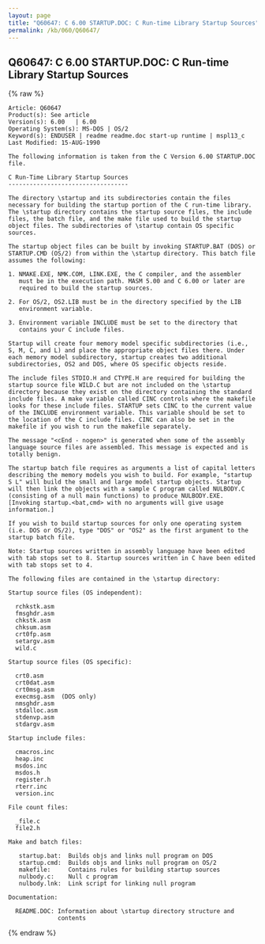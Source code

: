 ```yaml
---
layout: page
title: "Q60647: C 6.00 STARTUP.DOC: C Run-time Library Startup Sources"
permalink: /kb/060/Q60647/
---
```


## Q60647: C 6.00 STARTUP.DOC: C Run-time Library Startup Sources

{% raw %}

	Article: Q60647
	Product(s): See article
	Version(s): 6.00   | 6.00
	Operating System(s): MS-DOS | OS/2
	Keyword(s): ENDUSER | readme readme.doc start-up runtime | mspl13_c
	Last Modified: 15-AUG-1990
	
	The following information is taken from the C Version 6.00 STARTUP.DOC
	file.
	
	C Run-Time Library Startup Sources
	----------------------------------
	
	The directory \startup and its subdirectories contain the files
	necessary for building the startup portion of the C run-time library.
	The \startup directory contains the startup source files, the include
	files, the batch file, and the make file used to build the startup
	object files. The subdirectories of \startup contain OS specific
	sources.
	
	The startup object files can be built by invoking STARTUP.BAT (DOS) or
	STARTUP.CMD (OS/2) from within the \startup directory. This batch file
	assumes the following:
	
	1. NMAKE.EXE, NMK.COM, LINK.EXE, the C compiler, and the assembler
	   must be in the execution path. MASM 5.00 and C 6.00 or later are
	   required to build the startup sources.
	
	2. For OS/2, OS2.LIB must be in the directory specified by the LIB
	   environment variable.
	
	3. Environment variable INCLUDE must be set to the directory that
	   contains your C include files.
	
	Startup will create four memory model specific subdirectories (i.e.,
	S, M, C, and L) and place the appropriate object files there. Under
	each memory model subdirectory, startup creates two additional
	subdirectories, OS2 and DOS, where OS specific objects reside.
	
	The include files STDIO.H and CTYPE.H are required for building the
	startup source file WILD.C but are not included on the \startup
	directory because they exist on the directory containing the standard
	include files. A make variable called CINC controls where the makefile
	looks for these include files. STARTUP sets CINC to the current value
	of the INCLUDE environment variable. This variable should be set to
	the location of the C include files. CINC can also be set in the
	makefile if you wish to run the makefile separately.
	
	The message "<cEnd - nogen>" is generated when some of the assembly
	language source files are assembled. This message is expected and is
	totally benign.
	
	The startup batch file requires as arguments a list of capital letters
	describing the memory models you wish to build. For example, "startup
	S L" will build the small and large model startup objects. Startup
	will then link the objects with a sample C program called NULBODY.C
	(consisting of a null main functions) to produce NULBODY.EXE.
	[Invoking startup.<bat,cmd> with no arguments will give usage
	information.]
	
	If you wish to build startup sources for only one operating system
	(i.e. DOS or OS/2), type "DOS" or "OS2" as the first argument to the
	startup batch file.
	
	Note: Startup sources written in assembly language have been edited
	with tab stops set to 8. Startup sources written in C have been edited
	with tab stops set to 4.
	
	The following files are contained in the \startup directory:
	
	Startup source files (OS independent):
	
	  rchkstk.asm
	  fmsghdr.asm
	  chkstk.asm
	  chksum.asm
	  crt0fp.asm
	  setargv.asm
	  wild.c
	
	Startup source files (OS specific):
	
	  crt0.asm
	  crt0dat.asm
	  crt0msg.asm
	  execmsg.asm  (DOS only)
	  nmsghdr.asm
	  stdalloc.asm
	  stdenvp.asm
	  stdargv.asm
	
	Startup include files:
	
	  cmacros.inc
	  heap.inc
	  msdos.inc
	  msdos.h
	  register.h
	  rterr.inc
	  version.inc
	
	File count files:
	
	  _file.c
	  file2.h
	
	Make and batch files:
	
	   startup.bat:  Builds objs and links null program on DOS
	   startup.cmd:  Builds objs and links null program on OS/2
	   makefile:     Contains rules for building startup sources
	   nulbody.c:    Null c program
	   nulbody.lnk:  Link script for linking null program
	
	Documentation:
	
	  README.DOC: Information about \startup directory structure and
	              contents

{% endraw %}
